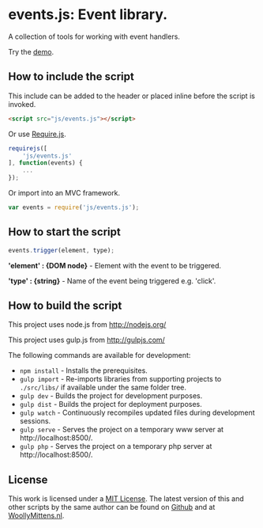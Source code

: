 # events.js: Event library.

A collection of tools for working with event handlers.

Try the <a href="http://www.woollymittens.nl/default.php?url=useful-events">demo</a>.

## How to include the script

This include can be added to the header or placed inline before the script is invoked.

```html
<script src="js/events.js"></script>
```

Or use [Require.js](https://requirejs.org/).

```js
requirejs([
	'js/events.js'
], function(events) {
	...
});
```

Or import into an MVC framework.

```js
var events = require('js/events.js');
```

## How to start the script

```javascript
events.trigger(element, type);
```

**'element' : {DOM node}** - Element with the event to be triggered.

**'type' : {string}** - Name of the event being triggered e.g. 'click'.

## How to build the script

This project uses node.js from http://nodejs.org/

This project uses gulp.js from http://gulpjs.com/

The following commands are available for development:
+ `npm install` - Installs the prerequisites.
+ `gulp import` - Re-imports libraries from supporting projects to `./src/libs/` if available under the same folder tree.
+ `gulp dev` - Builds the project for development purposes.
+ `gulp dist` - Builds the project for deployment purposes.
+ `gulp watch` - Continuously recompiles updated files during development sessions.
+ `gulp serve` - Serves the project on a temporary www server at http://localhost:8500/.
+ `gulp php` - Serves the project on a temporary php server at http://localhost:8500/.

## License

This work is licensed under a [MIT License](https://opensource.org/licenses/MIT). The latest version of this and other scripts by the same author can be found on [Github](https://github.com/WoollyMittens) and at [WoollyMittens.nl](https://www.woollymittens.nl/).
